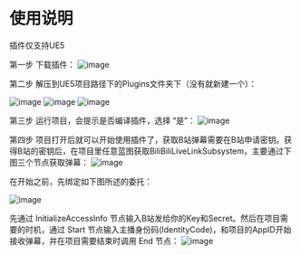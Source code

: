 # 使用说明
插件仅支持UE5

第一步 下载插件：
![image](https://github.com/sheepandriy/ZMY_BiliBiliLiveLink/assets/72051422/264908a6-62ae-4c94-b4df-1a7825a0e401)

第二步 解压到UE5项目路径下的Plugins文件夹下（没有就新建一个）：

![image](https://github.com/sheepandriy/ZMY_BiliBiliLiveLink/assets/72051422/65c641d0-8201-41d8-94e4-99d70c51b766)
![image](https://github.com/sheepandriy/ZMY_BiliBiliLiveLink/assets/72051422/c8445bfd-bcb7-4598-adce-c5a0150a83ca)
![image](https://github.com/sheepandriy/ZMY_BiliBiliLiveLink/assets/72051422/ac38b3f0-d8c6-4562-87f6-f98ce1172d23)

第三步 运行项目，会提示是否编译插件，选择 “是”：
![image](https://github.com/sheepandriy/ZMY_BiliBiliLiveLink/assets/72051422/98af08d0-87e0-412e-8bcf-ba1ed2b1026e)

第四步 项目打开后就可以开始使用插件了，获取B站弹幕需要在B站申请密钥。获得B站的密钥后，在项目里任意蓝图获取BiliBiliLiveLinkSubsystem，主要通过下图三个节点获取弹幕：
![image](https://github.com/sheepandriy/ZMY_BiliBiliLiveLink/assets/72051422/55f3bea1-b2b8-4f0a-867c-94719b3e5175)

在开始之前，先绑定如下图所述的委托：

![image](https://github.com/sheepandriy/ZMY_BiliBiliLiveLink/assets/72051422/1e587be3-cf3f-4b5b-bbae-a2997d33b23c)

先通过 InitializeAccessInfo 节点输入B站发给你的Key和Secret。然后在项目需要的时机，通过 Start 节点输入主播身份码(IdentityCode)，和项目的AppID开始接收弹幕，并在项目需要结束时调用 End 节点：
![image](https://github.com/sheepandriy/ZMY_BiliBiliLiveLink/assets/72051422/888915c5-e7ab-44b3-8103-d13b7b1e2ae1)





